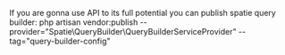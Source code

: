 If you are gonna use API to its full potential you can publish spatie query builder:
php artisan vendor:publish --provider="Spatie\QueryBuilder\QueryBuilderServiceProvider" --tag="query-builder-config"